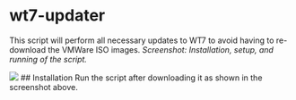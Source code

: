 # wt7-updater
This script will perform all necessary updates to WT7 to avoid having to re-download the VMWare ISO images.
_Screenshot: Installation, setup, and running of the script._

<img src="https://weaknetlabs.com/images/wt7-updater.PNG" />
## Installation
Run the script after downloading it as shown in the screenshot above.
